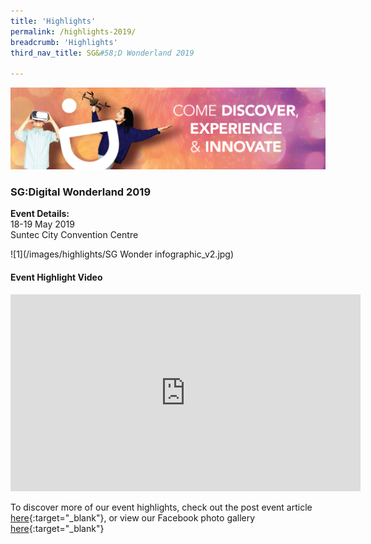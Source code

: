 ```yaml
---
title: 'Highlights'
permalink: /highlights-2019/
breadcrumb: 'Highlights'
third_nav_title: SG&#58;D Wonderland 2019

---
```


![2](/images/highlights/2019-highlights-banner.jpg)

### SG:Digital Wonderland 2019<br>

**Event Details:**<br>
18-19 May 2019<br>
Suntec City Convention Centre

![1](/images/highlights/SG Wonder infographic_v2.jpg)

#### Event Highlight Video

<div class="bp-youtube">
<iframe width="560" height="315" src="https://www.youtube.com/embed/dET2sJclGrs" frameborder="0" allow="accelerometer; autoplay; encrypted-media; gyroscope; picture-in-picture" allowfullscreen></iframe>
</div>


To discover more of our event highlights, check out the post event article [here](https://www2.imda.gov.sg/news-and-events/impact-news/2019/07/A-Digital-Wonderland-Of-Innovation){:target="_blank"}, or view our Facebook photo gallery [here](https://www.facebook.com/pg/IMDAsg/photos/?tab=album&album_id=2230377073711671&ref=page_internal){:target="_blank"}

